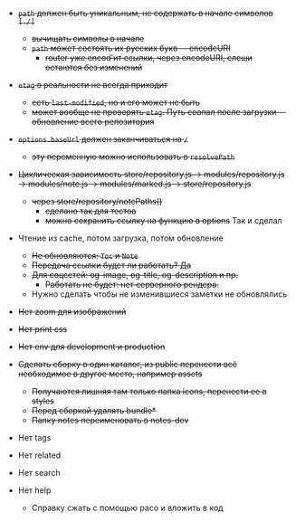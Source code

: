 * ~~`path` должен быть уникальным, не содержать в начале символов `[./]`~~
  * ~~вычищать символы в начале~~
  * ~~`path` может состоять их русских букв -- encodeURI~~
    * ~~router уже encod'ит ссылки, через encodeURI, слеши остаются без изменений~~

* ~~`etag` в реальности не всегда приходит~~
  * ~~есть `last-modified`, но и его может не быть~~
  * ~~может вообще не проверять `etag`. Путь совпал после загрузки -- обновление всего репозитория~~

* ~~`options.baseUrl` должен заканчиваться на `/`~~
  * ~~эту переменную можно использовать в `resolvePath`~~

* ~~Циклическая зависимость store/repository.js -> modules/repository.js -> modules/note.js -> modules/marked.js -> store/repository.js~~
  * ~~через store/repository/notePaths()~~
    * ~~сделано так для тестов~~
    * ~~можно сохранить ссылку на функцию в options~~ Так и сделал
  
* Чтение из cache, потом загрузка, потом обновление
  * ~~Не обновляются: `Toc` и `Note`~~
  * ~~Передача ссылки будет ли работать? Да~~
  * ~~Для соцсетей: og-image, og-title, og-description и пр.~~
    * ~~Работать не будет: нет серверного рендера.~~
  * Нужно сделать чтобы не изменившиеся заметки не обновлялись

* ~~Нет zoom для изображений~~
* ~~Нет print css~~
* ~~Нет env для development и production~~
* ~~Сделать сборку в один каталог, из public перенести всё необходимое в другое место, например assets~~
  * ~~Получаются лишняя там только папка icons, перенести ее в styles~~
  * ~~Перед сборкой удалять bundle*~~
  * ~~Папку notes переименовать в notes-dev~~
* Нет tags
* Нет related
* Нет search
* Нет help
  * Справку сжать с помощью paco и вложить в код
